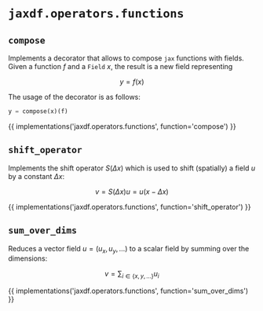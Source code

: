 # `jaxdf.operators.functions`

## `compose`

Implements a decorator that allows to compose `jax` functions with fields. Given a function $`f`$ and a `Field` $`x`$, the result is a new field representing

```math
y = f(x)
```

The usage of the decorator is as follows:
```python
y = compose(x)(f)
```

{{ implementations('jaxdf.operators.functions', function='compose') }}

## `shift_operator`

Implements the shift operator $`S(\Delta x)`$ which is used to shift (spatially) a field $`u`$ by a constant $`\Delta x`$:

```math
v = S(\Delta x) u = u(x - \Delta x)
```

{{ implementations('jaxdf.operators.functions', function='shift_operator') }}


## `sum_over_dims`

Reduces a vector field $`u = (u_x, u_y, \dots)`$ to a scalar field by summing over the dimensions:

```math
v = \sum_{i \in \{x,y,\dots\}} u_i
```
  
{{ implementations('jaxdf.operators.functions', function='sum_over_dims') }}